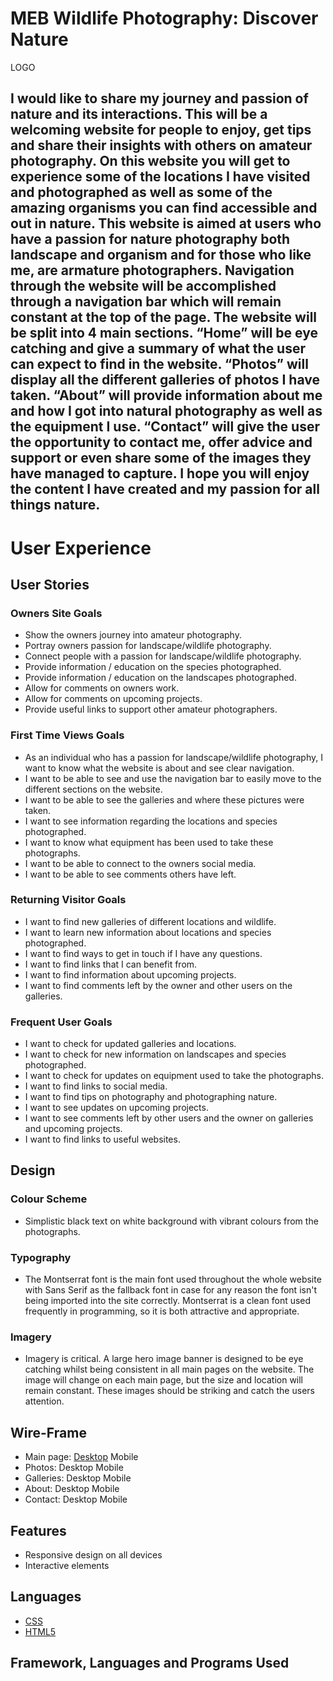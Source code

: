 # MEB Wildlife Photography: Discover Nature

LOGO

## I would like to share my journey and passion of nature and its interactions. This will be a welcoming website for people to enjoy, get tips and share their insights with others on amateur photography. On this website you will get to experience some of the locations I have visited and photographed as well as some of the amazing organisms you can find accessible and out in nature. This website is aimed at users who have a passion for nature photography both landscape and organism and for those who like me, are armature photographers. Navigation through the website will be accomplished through a navigation bar which will remain constant at the top of the page. The website will be split into 4 main sections. “Home” will be eye catching and give a summary of what the user can expect to find in the website. “Photos” will display all the different galleries of photos I have taken. “About” will provide information about me and how I got into natural photography as well as the equipment I use. “Contact” will give the user the opportunity to contact me, offer advice and support or even share some of the images they have managed to capture. I hope you will enjoy the content I have created and my passion for all things nature. 



# User Experience

## User Stories

### Owners Site Goals

*	Show the owners journey into amateur photography.
*	Portray owners passion for landscape/wildlife photography.
*	Connect people with a passion for landscape/wildlife photography.
*	Provide information / education on the species photographed.
*	Provide information / education on the landscapes photographed.
*	Allow for comments on owners work.
*	Allow for comments on upcoming projects.
*	Provide useful links to support other amateur photographers.

### First Time Views Goals

*	As an individual who has a passion for landscape/wildlife photography, I want to know what the website is about and see clear navigation. 
*	I want to be able to see and use the navigation bar to easily move to the different sections on the website.
*	I want to be able to see the galleries and where these pictures were taken.
*	I want to see information regarding the locations and species photographed.
*	I want to know what equipment has been used to take these photographs.
*	I want to be able to connect to the owners social media.
*	I want to be able to see comments others have left.

### Returning Visitor Goals

*	I want to find new galleries of different locations and wildlife.
*	I want to learn new information about locations and species photographed.
*	I want to find ways to get in touch if I have any questions.
*	I want to find links that I can benefit from.
*	I want to find information about upcoming projects.
*	I want to find comments left by the owner and other users on the galleries.

### Frequent User Goals

*	I want to check for updated galleries and locations.
*	I want to check for new information on landscapes and species photographed.
*	I want to check for updates on equipment used to take the photographs. 
*	I want to find links to social media.
*	I want to find tips on photography and photographing nature. 
*	I want to see updates on upcoming projects. 
*	I want to see comments left by other users and the owner on galleries and upcoming projects.
*	I want to find links to useful websites.



## Design

### Colour Scheme

* Simplistic black text on white background with vibrant colours from the photographs.

### Typography

*	The Montserrat font is the main font used throughout the whole website with Sans Serif as the fallback font in case for any reason the font isn't being imported into the site correctly. Montserrat is a clean font used frequently in programming, so it is both attractive and appropriate.

### Imagery

*	Imagery is critical. A large hero image banner is designed to be eye catching whilst being consistent in all main pages on the website. The image will change on each main page, but the size and location will remain constant. These images should be striking and catch the users attention.



## Wire-Frame

*	Main page:
[Desktop](assets/wireframes/Home.png)    Mobile
*	Photos:
Desktop                                 Mobile
*	Galleries:
Desktop                                 Mobile
*	About:
Desktop                                 Mobile
*	Contact:
Desktop                                 Mobile



## Features

*	Responsive design on all devices
*	Interactive elements



## Languages

*	[CSS](https://en.wikipedia.org/wiki/CSS)
*	[HTML5](https://en.wikipedia.org/wiki/HTML5)



## Framework, Languages and Programs Used







